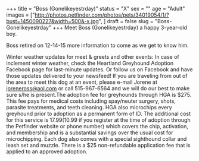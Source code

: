 +++
title = "Boss (Gonelikeyestrday)"
status = "X"
sex = ""
age = "Adult"
images = ["http://photos.petfinder.com/photos/pets/34019054/1/?bust=1450090227&width=500&-x.jpg",
]
draft = false
slug = "Boss-Gonelikeyestrday"
+++
Meet Boss (Gonelikeyestrday) a happy 3-year-old boy.

Boss retired on 12-14-15 more information to come as we get to know him.

Winter weather updates for meet & greets and other events: In case of inclement winter weather, check the Heartland Greyhound Adoption Facebook page for last-minute updates. Or follow us on Facebook and have those updates delivered to your newsfeed!
If you are traveling from out of the area to meet this dog at an event, please e-mail Jorene at joreneross@aol.com or call 515-967-6564 and we will do our best to make sure s/he is present.The adoption fee for greyhounds through HGA is $275. This fee pays for medical costs including spay/neuter surgery, shots, parasite treatments, and teeth cleaning. HGA also microchips every greyhound prior to adoption as a permanent form of ID. The additional cost for this service is $17.99 ($10.99 if you register at the time of adoption through the Petfinder website or phone number) which covers the chip, activation, and membership and is a substantial savings over the usual cost for microchipping. Each dog also comes with a special sighthound collar and leash set and muzzle. There is a $25 non-refundable application fee that is applied to an approved adoption.
